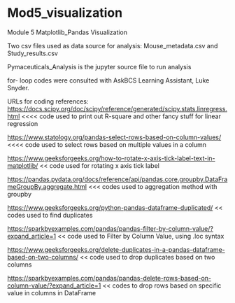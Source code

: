 # Mod5_visualization
Module 5 Matplotlib_Pandas Visualization

Two csv files used as data source for analysis: Mouse_metadata.csv and Study_results.csv

Pymaceuticals_Analysis is the jupyter source file to run analysis

for- loop codes were consulted with AskBCS Learning Assistant, Luke Snyder.

URLs for coding references:
https://docs.scipy.org/doc/scipy/reference/generated/scipy.stats.linregress.html  <<<< code used to print out R-square and other fancy stuff for linear regression

https://www.statology.org/pandas-select-rows-based-on-column-values/  <<<< code used to select rows based on multiple values in a column

https://www.geeksforgeeks.org/how-to-rotate-x-axis-tick-label-text-in-matplotlib/ << code used for rotating x axis tick label 

https://pandas.pydata.org/docs/reference/api/pandas.core.groupby.DataFrameGroupBy.aggregate.html  <<< codes used to aggregation method with groupby

https://www.geeksforgeeks.org/python-pandas-dataframe-duplicated/  << codes used to find duplicates

https://sparkbyexamples.com/pandas/pandas-filter-by-column-value/?expand_article=1  << code used to Filter by Column Value, using .loc syntax

https://www.geeksforgeeks.org/delete-duplicates-in-a-pandas-dataframe-based-on-two-columns/  << code used to drop duplicates based on two columns

https://sparkbyexamples.com/pandas/pandas-delete-rows-based-on-column-value/?expand_article=1  << codes to drop rows based on specific value in columns in DataFrame
